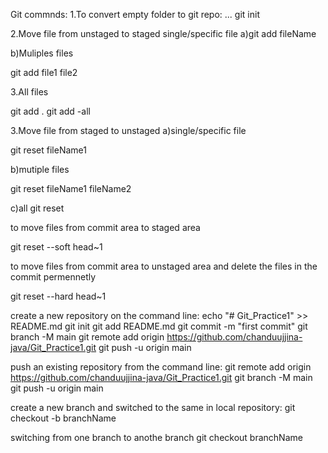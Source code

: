 Git commnds:
1.To convert empty folder to git repo:
... git init

2.Move file from unstaged to staged
single/specific file
a)git add fileName

b)Muliples files

git add file1 file2

3.All files

git add . 
git add -all


3.Move file from staged to unstaged
a)single/specific file

git reset fileName1

b)mutiple files

git reset fileName1 fileName2

c)all
git reset

to move files from commit area to staged area

git reset --soft head~1

to move files from commit area to unstaged area and delete the files in the commit permennetly

git reset --hard head~1



create a new repository on the command line:
echo "# Git_Practice1" >> README.md
git init
git add README.md
git commit -m "first commit"
git branch -M main
git remote add origin https://github.com/chanduujjina-java/Git_Practice1.git
git push -u origin main

push an existing repository from the command line:
git remote add origin https://github.com/chanduujjina-java/Git_Practice1.git
git branch -M main
git push -u origin main


create a new branch and switched to the same in local repository:
git checkout -b branchName

switching from one branch to anothe branch
git checkout branchName
